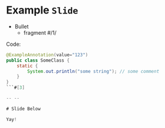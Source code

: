 # Example `Slide`

- Bullet
    - fragment #/1/

Code:

```java
@ExampleAnnotation(value="123")
public class SomeClass {
    static {
        System.out.println("some string"); // some comment
    }
}
```#[3]

-- --

# Slide Below

Yay!
